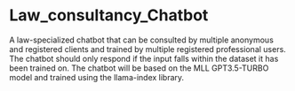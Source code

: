 # Law_consultancy_Chatbot
A law-specialized chatbot that can be consulted by multiple anonymous and registered clients and trained by multiple registered professional users. The chatbot should only respond if the input falls within the dataset it has been trained on. The chatbot will be based on the MLL GPT3.5-TURBO model and trained using the llama-index library.
